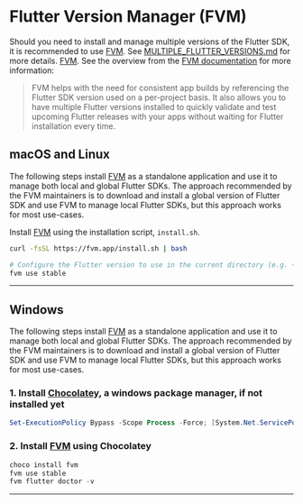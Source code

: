 # Flutter Version Manager (FVM)

Should you need to install and manage multiple versions of the Flutter SDK, it is recommended to use [FVM](https://fvm.app/documentation/getting-started/installation). See [MULTIPLE_FLUTTER_VERSIONS.md](MULTIPLE_FLUTTER_VERSIONS.md) for more details. [FVM](https://fvm.app/documentation/getting-started/installation). See the overview from the [FVM documentation](https://fvm.app/documentation/getting-started) for more information:
> FVM helps with the need for consistent app builds by referencing the Flutter SDK version used on a per-project basis. It also allows you to have multiple Flutter versions installed to quickly validate and test upcoming Flutter releases with your apps without waiting for Flutter installation every time.

## macOS and Linux

The following steps install [FVM](https://fvm.app/documentation/getting-started/installation) as a standalone application and use it to manage both local and global Flutter SDKs. The approach recommended by the FVM maintainers is to download and install a global version of Flutter SDK and use FVM to manage local Flutter SDKs, but this approach works for most use-cases.

Install [FVM](https://fvm.app/documentation/getting-started/installation) using the installation script, `install.sh`.

```bash
curl -fsSL https://fvm.app/install.sh | bash

# Configure the Flutter version to use in the current directory (e.g. ~/komodo-wallet)
fvm use stable
```

----

## Windows

The following steps install [FVM](https://fvm.app/documentation/getting-started/installation) as a standalone application and use it to manage both local and global Flutter SDKs. The approach recommended by the FVM maintainers is to download and install a global version of Flutter SDK and use FVM to manage local Flutter SDKs, but this approach works for most use-cases.

### 1. Install [Chocolatey](https://chocolatey.org/install), a windows package manager, if not installed yet

```PowerShell
Set-ExecutionPolicy Bypass -Scope Process -Force; [System.Net.ServicePointManager]::SecurityProtocol = [System.Net.ServicePointManager]::SecurityProtocol -bor 3072; iex ((New-Object System.Net.WebClient).DownloadString('https://community.chocolatey.org/install.ps1'))
```

### 2. Install [FVM](https://fvm.app/documentation/getting-started/installation) using Chocolatey

```PowerShell
choco install fvm
fvm use stable
fvm flutter doctor -v
```

----
